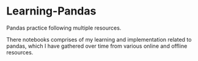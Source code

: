 # Learning-Pandas
Pandas practice following multiple resources.

There notebooks comprises of my learning and implementation related to pandas, which I have gathered over time from various online and offline resources.
